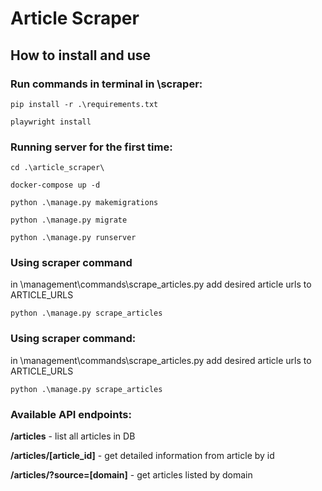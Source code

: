 # Article Scraper

## How to install and use

### Run commands in terminal in \scraper:

```
pip install -r .\requirements.txt
```

```
playwright install
```

### Running server for the first time:

```
cd .\article_scraper\
```

```
docker-compose up -d
```

```
python .\manage.py makemigrations
```

```
python .\manage.py migrate
```

```
python .\manage.py runserver
```

### Using scraper command

in \management\commands\scrape_articles.py
add desired article urls to ARTICLE_URLS

```
python .\manage.py scrape_articles
```

### Using scraper command:

in \management\commands\scrape_articles.py
add desired article urls to ARTICLE_URLS

```
python .\manage.py scrape_articles
```

### Available API endpoints:

**/articles** - list all articles in DB

**/articles/[article_id]** - get detailed information from article by id

**/articles/?source=[domain]** - get articles listed by domain
